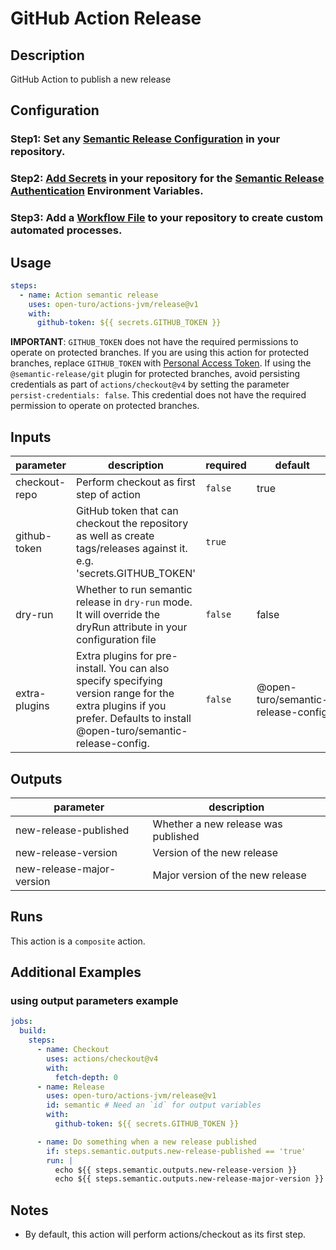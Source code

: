 # GitHub Action Release

<!-- prettier-ignore-start -->
<!-- action-docs-description -->
## Description

GitHub Action to publish a new release
<!-- action-docs-description -->
<!-- prettier-ignore-end -->

## Configuration

### Step1: Set any [Semantic Release Configuration](https://github.com/semantic-release/semantic-release/blob/master/docs/usage/configuration.md#configuration) in your repository.

### Step2: [Add Secrets](https://help.github.com/en/actions/configuring-and-managing-workflows/creating-and-storing-encrypted-secrets) in your repository for the [Semantic Release Authentication](https://github.com/semantic-release/semantic-release/blob/master/docs/usage/ci-configuration.md#authentication) Environment Variables.

### Step3: Add a [Workflow File](https://help.github.com/en/articles/workflow-syntax-for-github-actions) to your repository to create custom automated processes.

## Usage

```yaml
steps:
  - name: Action semantic release
    uses: open-turo/actions-jvm/release@v1
    with:
      github-token: ${{ secrets.GITHUB_TOKEN }}
```

**IMPORTANT**: `GITHUB_TOKEN` does not have the required permissions to operate on protected branches.
If you are using this action for protected branches, replace `GITHUB_TOKEN` with [Personal Access Token](https://help.github.com/en/github/authenticating-to-github/creating-a-personal-access-token-for-the-command-line). If using the `@semantic-release/git` plugin for protected branches, avoid persisting credentials as part of `actions/checkout@v4` by setting the parameter `persist-credentials: false`. This credential does not have the required permission to operate on protected branches.

<!-- prettier-ignore-start -->
<!-- action-docs-inputs -->
## Inputs

| parameter | description | required | default |
| --- | --- | --- | --- |
| checkout-repo | Perform checkout as first step of action | `false` | true |
| github-token | GitHub token that can checkout the repository as well as create tags/releases against it. e.g. 'secrets.GITHUB_TOKEN' | `true` |  |
| dry-run | Whether to run semantic release in `dry-run` mode. It will override the dryRun attribute in your configuration file | `false` | false |
| extra-plugins | Extra plugins for pre-install. You can also specify specifying version range for the extra plugins if you prefer.  Defaults to install @open-turo/semantic-release-config. | `false` | @open-turo/semantic-release-config  |
<!-- action-docs-inputs -->

<!-- action-docs-outputs -->
## Outputs

| parameter | description |
| --- | --- |
| new-release-published | Whether a new release was published |
| new-release-version | Version of the new release |
| new-release-major-version | Major version of the new release |
<!-- action-docs-outputs -->

<!-- action-docs-runs -->
## Runs

This action is a `composite` action.
<!-- action-docs-runs -->

<!-- action-docs-usage  -->
<!-- action-docs-usage -->
<!-- prettier-ignore-end -->

## Additional Examples

### using output parameters example

```yaml
jobs:
  build:
    steps:
      - name: Checkout
        uses: actions/checkout@v4
        with:
          fetch-depth: 0
      - name: Release
        uses: open-turo/actions-jvm/release@v1
        id: semantic # Need an `id` for output variables
        with:
          github-token: ${{ secrets.GITHUB_TOKEN }}

      - name: Do something when a new release published
        if: steps.semantic.outputs.new-release-published == 'true'
        run: |
          echo ${{ steps.semantic.outputs.new-release-version }}
          echo ${{ steps.semantic.outputs.new-release-major-version }}
```

## Notes

- By default, this action will perform actions/checkout as its first step.
